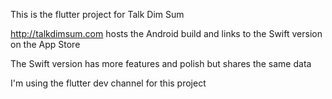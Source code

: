 This is the flutter project for Talk Dim Sum

http://talkdimsum.com hosts the Android build and links to the Swift version on the App Store

The Swift version has more features and polish but shares the same data

I'm using the flutter dev channel for this project
